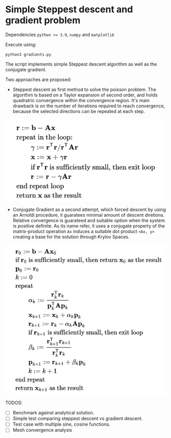 # Simple Steppest descent and gradient problem

Dependencies `python >= 3.9`, `numpy` and `matplotlib`

Execute using:
```shell
python3 gradients.py
```

The script implements simple Steppest descent algorithm as well as the
conjugate gradient.

Two approaches are proposed:
* Steppest descent as first method to solve the poisson problem. 
The algorithm is based on a Taylor expansion of second order, and holds quadratric convergence within the convergence region.
It's main drawback is on the number of iterations required to reach convergence, because the selected directions can be repeated at each step.

![steppest-descent](figs/steppest_descent.png)

* Conjugate Gradient as a second attempt, which forced descent by using an Arnoldi procedure, it guaratees minimal amount of descent diretions.
Relative convergence is guarateed and suitable option when the system is positive definite. As its name refer, it uses a conjugate property of
the matrix-product operation `Ax` induces a suitable dot product `<Ax, y>` creating a base for the solution through Krylov Spaces.

![conjugate-gradient](figs/gradient_descent.png)

TODOS:
- [ ] Benchmark against analytical solution.
- [ ] Simple test comparing steppest descent vs gradient descent.
- [ ] Test case with multiple sine, cosine functions.
- [ ] Mesh convergence analysis
